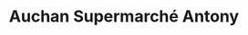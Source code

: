 ---
title: "Auchan Supermarché Antony"
url: /antony/auchan-supermarche-antony/
shop: Gasflaschen
---